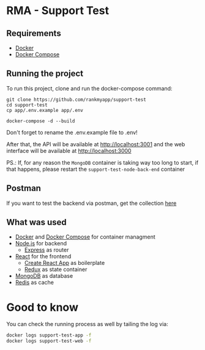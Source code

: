# RMA - Support Test

## Requirements

- [Docker](https://www.docker.com/)
- [Docker Compose](https://docs.docker.com/compose/)

## Running the project

To run this project, clone and run the docker-compose command:
```
git clone https://github.com/rankmyapp/support-test
cd support-test
cp app/.env.example app/.env

docker-compose -d --build
```

Don't forget to rename the .env.example file to .env!

After that, the API will be available at [http://localhost:3001](http://localhost:3001) and the web interface will be available at [http://localhost:3000](http://localhost:3000)

PS.: If, for any reason the `MongoDB` container is taking way too long to start, if that happens, please restart the `support-test-node-back-end` container

## Postman

If you want to test the backend via postman, get the collection [here](https://github.com/rankmyapp/support-test/blob/master/support-test.postman_collection.json)

## What was used

- [Docker](https://www.docker.com/) and [Docker Compose](https://docs.docker.com/compose/) for container managment
- [Node.js](https://nodejs.org/en/) for backend
  - [Express](http://expressjs.com/pt-br/) as router
- [React](https://reactjs.org/) for the frontend
  - [Create React App](https://github.com/facebook/create-react-app) as boilerplate
  - [Redux](https://redux.js.org/) as state container
- [MongoDB](https://docs.mongodb.com/) as database
- [Redis](https://redis.io/) as cache

# Good to know

You can check the running process as well by tailing the log via:
```bash
docker logs support-test-app -f
docker logs support-test-web -f
```

